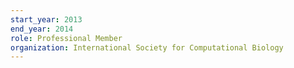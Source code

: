 ```yaml
---
start_year: 2013
end_year: 2014
role: Professional Member
organization: International Society for Computational Biology
---
```

